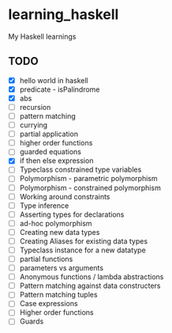 # learning_haskell
My Haskell learnings

## TODO

  - [x] hello world in haskell
  - [x] predicate - isPalindrome
  - [x] abs
  - [ ] recursion
  - [ ] pattern matching
  - [ ] currying
  - [ ] partial application
  - [ ] higher order functions
  - [ ] guarded equations
  - [x] if then else expression
  - [ ] Typeclass constrained type variables
  - [ ] Polymorphism - parametric polymorphism
  - [ ] Polymorphism - constrained polymorphism
  - [ ] Working around constraints
  - [ ] Type inference
  - [ ] Asserting types for declarations
  - [ ] ad-hoc polymorphism
  - [ ] Creating new data types
  - [ ] Creating Aliases for existing data types
  - [ ] Typeclass instance for a new datatype
  - [ ] partial functions
  - [ ] parameters vs arguments
  - [ ] Anonymous functions / lambda abstractions
  - [ ] Pattern matching against data constructers
  - [ ] Pattern matching tuples
  - [ ] Case expressions
  - [ ] Higher order functions
  - [ ] Guards
